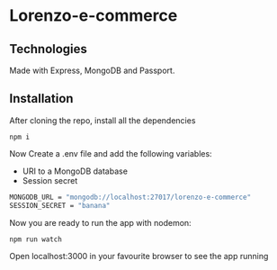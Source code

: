 # Lorenzo-e-commerce

## Technologies

Made with Express, MongoDB and Passport.

## Installation

After cloning the repo, install all the dependencies

<pre>
<code>npm i</code>
</pre>

Now Create a .env file and add the following variables:

- URI to a MongoDB database
- Session secret

```bash
MONGODB_URL = "mongodb://localhost:27017/lorenzo-e-commerce"
SESSION_SECRET = "banana"
```

Now you are ready to run the app with nodemon:

<pre>
<code>npm run watch</code>
</pre>

Open localhost:3000 in your favourite browser to see the app running
